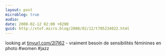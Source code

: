 ```yaml
---
layout: post
microblog: true
audio: 
date: 2008-02-12 02:00 +0200
guid: http://xtof.micro.blog/2008/02/12/t705234022.html
---
```

looking at [tinyurl.com/2l7l62](http://tinyurl.com/2l7l62) - vraiment besoin de sensibilités féminines en photo #women #jazz

